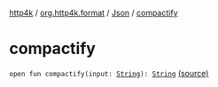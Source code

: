 [http4k](../../index.md) / [org.http4k.format](../index.md) / [Json](index.md) / [compactify](./compactify.md)

# compactify

`open fun compactify(input: `[`String`](https://kotlinlang.org/api/latest/jvm/stdlib/kotlin/-string/index.html)`): `[`String`](https://kotlinlang.org/api/latest/jvm/stdlib/kotlin/-string/index.html) [(source)](https://github.com/http4k/http4k/blob/master/http4k-core/src/main/kotlin/org/http4k/format/Json.kt#L43)